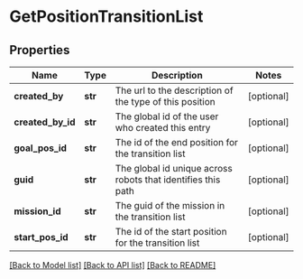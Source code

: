 # GetPositionTransitionList

## Properties
Name | Type | Description | Notes
------------ | ------------- | ------------- | -------------
**created_by** | **str** | The url to the description of the type of this position | [optional] 
**created_by_id** | **str** | The global id of the user who created this entry | [optional] 
**goal_pos_id** | **str** | The id of the end position for the transition list | [optional] 
**guid** | **str** | The global id unique across robots that identifies this path | [optional] 
**mission_id** | **str** | The guid of the mission in the transition list | [optional] 
**start_pos_id** | **str** | The id of the start position for the transition list | [optional] 

[[Back to Model list]](../README.md#documentation-for-models) [[Back to API list]](../README.md#documentation-for-api-endpoints) [[Back to README]](../README.md)

